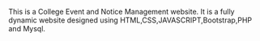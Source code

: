 This is a College Event and Notice Management website. It is a fully dynamic website designed using HTML,CSS,JAVASCRIPT,Bootstrap,PHP and Mysql. 
